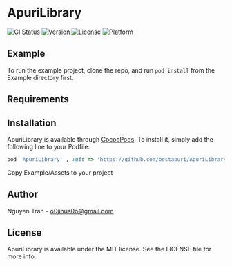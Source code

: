 # ApuriLibrary

[![CI Status](http://img.shields.io/travis/NguyenTran/SBLibrary.svg?style=flat)](https://travis-ci.org/NguyenTran/SBLibrary)
[![Version](https://img.shields.io/cocoapods/v/SBLibrary.svg?style=flat)](http://cocoapods.org/pods/SBLibrary)
[![License](https://img.shields.io/cocoapods/l/SBLibrary.svg?style=flat)](http://cocoapods.org/pods/SBLibrary)
[![Platform](https://img.shields.io/cocoapods/p/SBLibrary.svg?style=flat)](http://cocoapods.org/pods/SBLibrary)

## Example

To run the example project, clone the repo, and run `pod install` from the Example directory first.

## Requirements

## Installation

ApuriLibrary is available through [CocoaPods](http://cocoapods.org). To install
it, simply add the following line to your Podfile:

```ruby
pod 'ApuriLibrary' , :git => 'https://github.com/bestapuri/ApuriLibrary.git'
```
Copy Example/Assets to your project

## Author

Nguyen Tran - o0jinus0o@gmail.com

## License

ApuriLibrary is available under the MIT license. See the LICENSE file for more info.
